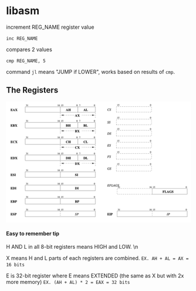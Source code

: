 # libasm

increment REG_NAME register value

```assembly language
inc REG_NAME
```

compares 2 values

```assembly language
cmp REG_NAME, 5
```

command `jl` means "JUMP if LOWER", works based on results of `cmp`. 

## The Registers

![alt text](./media/regs.png "Registers list")

#### Easy to remember tip
H AND L in all 8-bit registers means HIGH and LOW. \n

X means H and L parts of each registers are combined. `EX. AH + AL = AX = 16 bits`

E is 32-bit register where E means EXTENDED (the same as X but with 2x more memory) `EX. (AH + AL) * 2 = EAX = 32 bits`